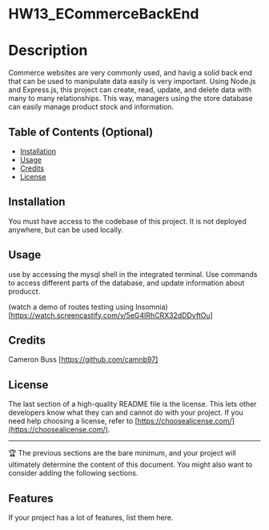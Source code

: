 # HW13_ECommerceBackEnd

# Description

Commerce websites are very commonly used, and havig a solid back end that can be used to manipulate data easily is very important. Using Node.js and Express.js, this project can create, read, update, and delete data with many to many relationships. This way, managers using the store database can easily manage product stock and information.

## Table of Contents (Optional)

- [Installation](#installation)
- [Usage](#usage)
- [Credits](#credits)
- [License](#license)

## Installation

You must have access to the codebase of this project. It is not deployed anywhere, but can be used locally.

## Usage

use by accessing the mysql shell in the integrated terminal. Use commands to access different parts of the database, and update information about producct.

(watch a demo of routes testing using Insomnia)[https://watch.screencastify.com/v/5eG4IRhCRX32dDDvftOu]

## Credits

Cameron Buss [https://github.com/camnb97]

## License

The last section of a high-quality README file is the license. This lets other developers know what they can and cannot do with your project. If you need help choosing a license, refer to [https://choosealicense.com/](https://choosealicense.com/).

---

🏆 The previous sections are the bare minimum, and your project will ultimately determine the content of this document. You might also want to consider adding the following sections.

## Features

If your project has a lot of features, list them here.
